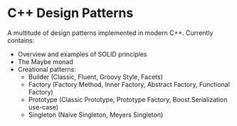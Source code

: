 # C++ Design Patterns

A multitude of design patterns implemented in modern C++. Currently contains:
 - Overview and examples of SOLID principles
 - The Maybe monad
 - Creational patterns:
 	- Builder (Classic, Fluent, Groovy Style, Facets)
	- Factory (Factory Method, Inner Factory, Abstract Factory, Functional Factory)
	- Prototype (Classic Prototype, Prototype Factory, Boost.Serialization use-case)
	- Singleton (Naive Singleton, Meyers Singleton)

